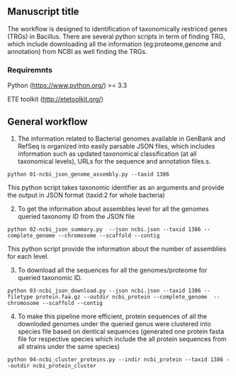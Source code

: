 ## Manuscript title 

The workflow is designed to identification of taxonomically restriced genes (TRGs) in Bacillus. There are several python scripts in term of finding TRG, which include downloading all the information (eg:proteome,genome and annotation) from NCBI as well finding the TRGs.

### Requiremnts
Python (https://www.python.org/) >= 3.3

ETE toolkit (http://etetoolkit.org/)

## General workflow

1. The information related to Bacterial genomes available in GenBank and RefSeq is organized into easily parsable JSON files, which includes information such as updated taxonomical classification (at all taxonomical levels), URLs for the sequence and annotation files.s. 

```
python 01-ncbi_json_genome_assembly.py --taxid 1386 
```
This python script takes taxonomic identifier as an arguments and provide the output in JSON format (taxid:2 for whole bacteria)

2. To get the information about assemblies level for all the genomes queried taxonomy ID from the JSON file

```
python 02-ncbi_json_summary.py  --json ncbi.json --taxid 1386 --complete_genome --chromosome --scaffold --contig
```
This python script provide the information about the number of assemblies for each level. 

3. To download all the sequences for all the genomes/proteome for queried taxonomic ID. 

```
python 03-ncbi_json_download.py --json ncbi.json --taxid 1386 --filetype protein.faa.gz --outdir ncbi_protein --complete_genome  --chromosome --scaffold --contig
```
4. To make this pipeline more efficient, protein sequences of all the downloded genomes under the queried genus were clustered into species file based on dentical sequences (generated one protein fasta file for respective species which include the all protein sequences from all strains under the same species)
``` 
python 04-ncbi_cluster_proteins.py --indir ncbi_protein --taxid 1386 --outdir ncbi_protein_cluster
```